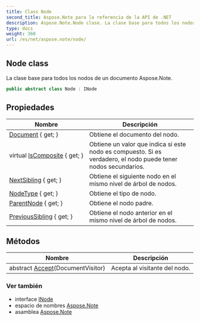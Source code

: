 ```yaml
---
title: Class Node
second_title: Aspose.Note para la referencia de la API de .NET
description: Aspose.Note.Node clase. La clase base para todos los nodos de un documento Aspose.Note.
type: docs
weight: 360
url: /es/net/aspose.note/node/
---
```

## Node class

La clase base para todos los nodos de un documento Aspose.Note.

```csharp
public abstract class Node : INode
```

## Propiedades

| Nombre | Descripción |
| --- | --- |
| [Document](../../aspose.note/node/document/) { get; } | Obtiene el documento del nodo. |
| virtual [IsComposite](../../aspose.note/node/iscomposite/) { get; } | Obtiene un valor que indica si este nodo es compuesto. Si es verdadero, el nodo puede tener nodos secundarios. |
| [NextSibling](../../aspose.note/node/nextsibling/) { get; } | Obtiene el siguiente nodo en el mismo nivel de árbol de nodos. |
| [NodeType](../../aspose.note/node/nodetype/) { get; } | Obtiene el tipo de nodo. |
| [ParentNode](../../aspose.note/node/parentnode/) { get; } | Obtiene el nodo padre. |
| [PreviousSibling](../../aspose.note/node/previoussibling/) { get; } | Obtiene el nodo anterior en el mismo nivel de árbol de nodos. |

## Métodos

| Nombre | Descripción |
| --- | --- |
| abstract [Accept](../../aspose.note/node/accept/)(DocumentVisitor) | Acepta al visitante del nodo. |

### Ver también

* interface [INode](../inode/)
* espacio de nombres [Aspose.Note](../../aspose.note/)
* asamblea [Aspose.Note](../../)


